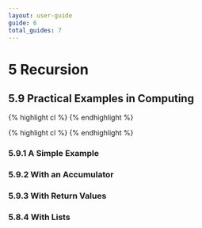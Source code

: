 ```yaml
---
layout: user-guide
guide: 6
total_guides: 7
---
```

# 5 Recursion

## 5.9 Practical Examples in Computing

{% highlight cl %}
{% endhighlight %}

{% highlight cl %}
{% endhighlight %}

### 5.9.1 A Simple Example

### 5.9.2 With an Accumulator

### 5.9.3 With Return Values

### 5.8.4 With Lists
